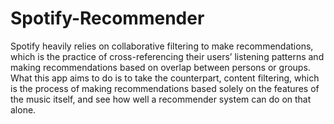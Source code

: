 # Spotify-Recommender
Spotify heavily relies on collaborative filtering to make recommendations, which is the practice of cross-referencing their users’ listening patterns and making recommendations based on overlap between persons or groups. What this app aims to do is to take the counterpart, content filtering, which is the process of making recommendations based solely on the features of the music itself, and see how well a recommender system can do on that alone.

